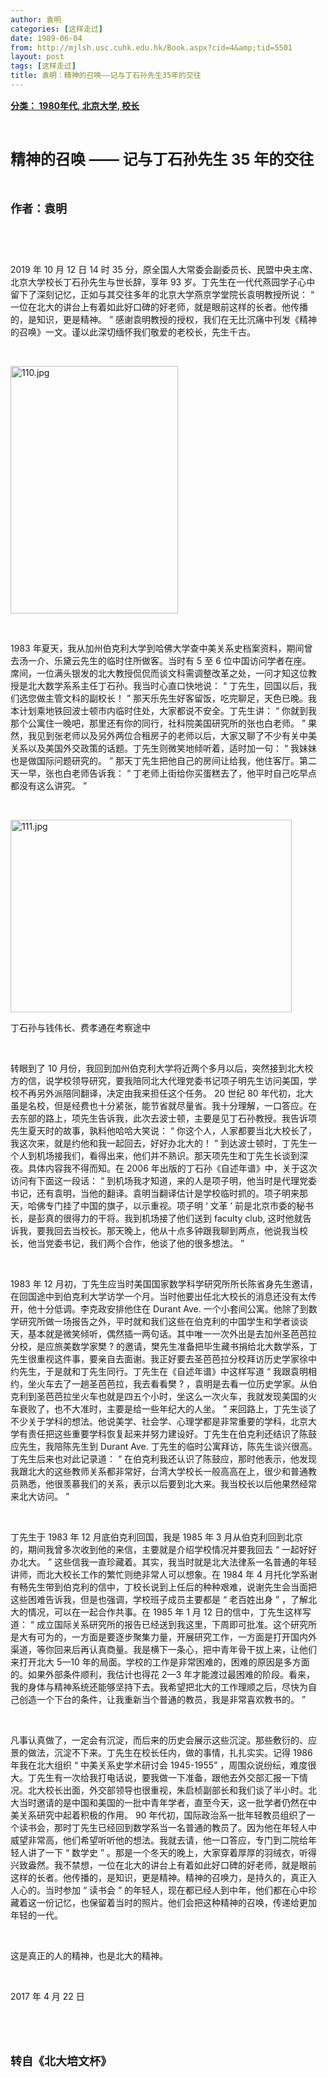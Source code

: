 ```yaml
---
author: 袁明
categories: [这样走过]
date: 1989-06-04
from: http://mjlsh.usc.cuhk.edu.hk/Book.aspx?cid=4&amp;tid=5501
layout: post
tags: [这样走过]
title: 袁明：精神的召唤——记与丁石孙先生35年的交往
---
```


<div style="margin: 15px 10px 10px 0px;">
<div>
<span id="ctl00_ContentPlaceHolder1_chapter1_SubjectLabel" style="font-weight:bold;text-decoration:underline;">
   分类： 1980年代, 北京大学, 校长
  </span>
</div>
<p class="p1">
<b>
<font size="5">
<span class="s1">
</span>
<br/>
</font>
</b>
</p>
<p class="p2">
<b>
<font size="5">
<span class="s1" style="">
     精神的召唤
    </span>
<span class="s2" style="">
     ——
    </span>
<span class="s1" style="">
     记与丁石孙先生
    </span>
<span class="s2" style="">
     35
    </span>
<span class="s1" style="">
     年的交往
    </span>
</font>
</b>
</p>
<p class="p1">
<b>
<font size="4">
<span class="s1">
</span>
<br/>
</font>
</b>
</p>
<p class="p2">
<span class="s1">
<b>
<font size="4">
     作者：袁明
    </font>
</b>
</span>
</p>
<p class="p1">
<span class="s1">
</span>
<br/>
</p>
<p class="p3">
<span class="s1">
<img height="16" src="http://mjlsh.usc.cuhk.edu.hk/admin/FreeTextBox/Utility/spacer.gif" width="16"/>
</span>
</p>
<p class="p2">
<span class="s2">
   2019
  </span>
<span class="s1">
   年
  </span>
<span class="s2">
   10
  </span>
<span class="s1">
   月
  </span>
<span class="s2">
   12
  </span>
<span class="s1">
   日
  </span>
<span class="s2">
   14
  </span>
<span class="s1">
   时
  </span>
<span class="s2">
   35
  </span>
<span class="s1">
   分，原全国人大常委会副委员长、民盟中央主席、北京大学校长丁石孙先生与世长辞，享年
  </span>
<span class="s2">
   93
  </span>
<span class="s1">
   岁。丁先生在一代代燕园学子心中留下了深刻记忆，正如与其交往多年的北京大学燕京学堂院长袁明教授所说：
  </span>
<span class="s2">
   “
  </span>
<span class="s1">
   一位在北大的讲台上有着如此好口碑的好老师，就是眼前这样的长者。他传播的，是知识，更是精神。
  </span>
<span class="s2">
   ”
  </span>
<span class="s1">
   感谢袁明教授的授权，我们在无比沉痛中刊发《精神的召唤》一文。谨以此深切缅怀我们敬爱的老校长，先生千古。
  </span>
</p>
<p class="p1">
<span class="s1">
</span>
<br/>
</p>
<p class="p1">
<img alt="110.jpg" border="0" height="396" src="http://mjlsh.usc.cuhk.edu.hk/medias/contents/5501/110.jpg" width="268"/>
<br/>
</p>
<p class="p1">
<span class="s1">
</span>
<br/>
</p>
<p class="p2">
<span class="s2">
   1983
  </span>
<span class="s1">
   年夏天，我从加州伯克利大学到哈佛大学查中美关系史档案资料，期间曾去汤一介、乐黛云先生的临时住所做客。当时有
  </span>
<span class="s2">
   5
  </span>
<span class="s1">
   至
  </span>
<span class="s2">
   6
  </span>
<span class="s1">
   位中国访问学者在座。席间，一位满头银发的北大教授侃侃而谈文科需调整改革之处，一问才知这位教授是北大数学系系主任丁石孙。我当时心直口快地说：
  </span>
<span class="s2">
   “
  </span>
<span class="s1">
   丁先生，回国以后，我们选您做主管文科的副校长！
  </span>
<span class="s2">
   ”
  </span>
<span class="s1">
   那天乐先生好客留饭，吃完聊足，天色已晚。我本计划乘地铁回波士顿市内临时住处，大家都说不安全。丁先生讲：
  </span>
<span class="s2">
   “
  </span>
<span class="s1">
   你就到我那个公寓住一晚吧，那里还有你的同行，社科院美国研究所的张也白老师。
  </span>
<span class="s2">
   ”
  </span>
<span class="s1">
   果然，我见到张老师以及另外两位合租房子的老师以后，大家又聊了不少有关中美关系以及美国外交政策的话题。丁先生则微笑地倾听着，适时加一句：
  </span>
<span class="s2">
   “
  </span>
<span class="s1">
   我妹妹也是做国际问题研究的。
  </span>
<span class="s2">
   ”
  </span>
<span class="s1">
   那天丁先生把他自己的房间让给我，他住客厅。第二天一早，张也白老师告诉我：
  </span>
<span class="s2">
   “
  </span>
<span class="s1">
   丁老师上街给你买蛋糕去了，他平时自己吃早点都没有这么讲究。
  </span>
<span class="s2">
   ”
  </span>
</p>
<p class="p1">
<span class="s1">
</span>
<br/>
</p>
<p class="p3">
<span class="s1">
<img alt="111.jpg" border="0" height="308" src="http://mjlsh.usc.cuhk.edu.hk/medias/contents/5501/111.jpg" width="450"/>
</span>
</p>
<p class="p2">
<span class="s1">
   丁石孙与钱伟长、费孝通在考察途中
  </span>
</p>
<p class="p1">
<span class="s1">
</span>
<br/>
</p>
<p class="p2">
<span class="s1">
   转眼到了
  </span>
<span class="s2">
   10
  </span>
<span class="s1">
   月份，我回到加州伯克利大学将近两个多月以后，突然接到北大校方的信，说学校领导研究，要我陪同北大代理党委书记项子明先生访问美国，学校不再另外派陪同翻译，决定由我来担任这个任务。
  </span>
<span class="s2">
   20
  </span>
<span class="s1">
   世纪
  </span>
<span class="s2">
   80
  </span>
<span class="s1">
   年代初，北大虽是名校，但是经费也十分紧张，能节省就尽量省。我十分理解，一口答应。在去东部的路上，项先生告诉我，此次去波士顿，主要是见丁石孙教授。我告诉项先生夏天时的故事，孰料他哈哈大笑说：
  </span>
<span class="s2">
   “
  </span>
<span class="s1">
   你这个人，人家都要当北大校长了，我这次来，就是约他和我一起回去，好好办北大的！
  </span>
<span class="s2">
   ”
  </span>
<span class="s1">
   到达波士顿时，丁先生一个人到机场接我们，看得出来，他们并不熟识。那天项先生和丁先生长谈到深夜。具体内容我不得而知。在
  </span>
<span class="s2">
   2006
  </span>
<span class="s1">
   年出版的丁石孙《自述年谱》中，关于这次访问有下面这一段话：
  </span>
<span class="s2">
   “
  </span>
<span class="s1">
   到机场我才知道，来的人是项子明，他当时是代理党委书记，还有袁明，当他的翻译。袁明当翻译估计是学校临时抓的。项子明来那天，哈佛专门挂了中国的旗子，以示重视。项子明
  </span>
<span class="s2">
   ‘
  </span>
<span class="s1">
   文革
  </span>
<span class="s2">
   ’
  </span>
<span class="s1">
   前是北京市委的秘书长，是彭真的很得力的干将。我到机场接了他们送到
  </span>
<span class="s2">
   faculty club,
  </span>
<span class="s1">
   这时他就告诉我，要我回去当校长。那天晚上，他从十点多钟跟我聊到两点，他说我当校长，他当党委书记，我们两个合作，他谈了他的很多想法。
  </span>
<span class="s2">
   ”
  </span>
</p>
<p class="p1">
<span class="s1">
</span>
<br/>
</p>
<p class="p2">
<span class="s2">
   1983
  </span>
<span class="s1">
   年
  </span>
<span class="s2">
   12
  </span>
<span class="s1">
   月初，丁先生应当时美国国家数学科学研究所所长陈省身先生邀请，在回国途中到伯克利大学访学一个月。当时他要出任北大校长的消息还没有太传开，他十分低调。李克政安排他住在
  </span>
<span class="s2">
   Durant Ave.
  </span>
<span class="s1">
   一个小套间公寓。他除了到数学研究所做一场报告之外，平时就和我们这些在伯克利的中国学生和学者谈谈天，基本就是微笑倾听，偶然插一两句话。其中唯一一次外出是去加州圣芭芭拉分校，是应旅美数学家樊
  </span>
<span class="s2">
   ?
  </span>
<span class="s1">
   的邀请，樊先生准备把毕生藏书捐给北大数学系，丁先生很重视这件事，要亲自去面谢。我正好要去圣芭芭拉分校拜访历史学家徐中约先生，于是就和丁先生同行。丁先生在《自述年谱》中这样写道
  </span>
<span class="s2">
   “
  </span>
<span class="s1">
   我跟袁明相约，坐火车去了一趟圣芭芭拉，我去看看樊
  </span>
<span class="s2">
   ?
  </span>
<span class="s1">
   ，袁明是去看一位历史学家。从伯克利到圣芭芭拉坐火车也就是四五个小时，坐这么一次火车，我就发现美国的火车衰败了，也不大准时，主要是给一些年纪大的人坐。
  </span>
<span class="s2">
   ”
  </span>
<span class="s1">
   来回路上，丁先生谈了不少关于学科的想法。他说美学、社会学、心理学都是非常重要的学科，北京大学有责任把这些重要学科恢复起来并努力建设好。丁先生在伯克利还结识了陈鼓应先生，我陪陈先生到
  </span>
<span class="s2">
   Durant Ave.
  </span>
<span class="s1">
   丁先生的临时公寓拜访，陈先生谈兴很高。丁先生后来也对此记录道：
  </span>
<span class="s2">
   “
  </span>
<span class="s1">
   在伯克利我还认识了陈鼓应，那时他表示，他发现我跟北大的这些教师关系都非常好，台湾大学校长一般高高在上，很少和普通教员熟悉，他很羡慕我们的关系，表示以后要到北大来。我当校长以后他果然经常来北大访问。
  </span>
<span class="s2">
   ”
  </span>
</p>
<p class="p1">
<span class="s1">
</span>
<br/>
</p>
<p class="p2">
<span class="s1">
   丁先生于
  </span>
<span class="s2">
   1983
  </span>
<span class="s1">
   年
  </span>
<span class="s2">
   12
  </span>
<span class="s1">
   月底伯克利回国，我是
  </span>
<span class="s2">
   1985
  </span>
<span class="s1">
   年
  </span>
<span class="s2">
   3
  </span>
<span class="s1">
   月从伯克利回到北京的，期间我曾多次收到他的来信，主要就是介绍学校情况并要我回去
  </span>
<span class="s2">
   “
  </span>
<span class="s1">
   一起好好办北大。
  </span>
<span class="s2">
   ”
  </span>
<span class="s1">
   这些信我一直珍藏着。其实，我当时就是北大法律系一名普通的年轻讲师，而北大校长工作的繁忙则绝非常人可以想象。在
  </span>
<span class="s2">
   1984
  </span>
<span class="s1">
   年
  </span>
<span class="s2">
   4
  </span>
<span class="s1">
   月托化学系谢有畅先生带到伯克利的信中，丁校长说到上任后的种种艰难，说谢先生会当面把这些困难告诉我，但是也强调，学校班子成员主要都是
  </span>
<span class="s2">
   “
  </span>
<span class="s1">
   老百姓出身
  </span>
<span class="s2">
   ”
  </span>
<span class="s1">
   ，了解北大的情况，可以在一起合作共事。在
  </span>
<span class="s2">
   1985
  </span>
<span class="s1">
   年
  </span>
<span class="s2">
   1
  </span>
<span class="s1">
   月
  </span>
<span class="s2">
   12
  </span>
<span class="s1">
   日的信中，丁先生这样写道：
  </span>
<span class="s2">
   “
  </span>
<span class="s1">
   成立国际关系研究所的报告已经送到我这里，下周即可批准。这个研究所是大有可为的，一方面是要逐步聚集力量，开展研究工作，一方面是打开国内外渠道，等你回来后再认真商量。我是横下一条心，把中青年骨干拔上来，让他们来打开北大
  </span>
<span class="s2">
   5—10
  </span>
<span class="s1">
   年的局面。学校的工作是非常困难的，困难的原因是多方面的。如果外部条件顺利，我估计也得花
  </span>
<span class="s2">
   2—3
  </span>
<span class="s1">
   年才能渡过最困难的阶段。看来，我的身体与精神系统还能够坚持下去。我希望把北大的工作理顺之后，尽快为自己创造一个下台的条件，让我重新当个普通的教员，我是非常喜欢教书的。
  </span>
<span class="s2">
   ”
  </span>
</p>
<p class="p1">
<span class="s1">
</span>
<br/>
</p>
<p class="p2">
<span class="s1">
   凡事认真做了，一定会有沉淀，而后来的历史会展示这些沉淀。那些敷衍的、应景的做法，沉淀不下来。丁先生在校长任内，做的事情，扎扎实实。记得
  </span>
<span class="s2">
   1986
  </span>
<span class="s1">
   年我在北大组织
  </span>
<span class="s2">
   “
  </span>
<span class="s1">
   中美关系史学术研讨会
  </span>
<span class="s2">
   1945-1955”
  </span>
<span class="s1">
   ，周围众说纷纭，难度很大。丁先生有一次给我打电话说，要我做一下准备，跟他去外交部汇报一下情况。北大校长出面，外交部领导也很重视，朱启桢副部长和我们谈了半小时。北大当时邀请的是中国和美国的一批中青年学者，直至今天，这一批学者仍然在中美关系研究中起着积极的作用。
  </span>
<span class="s2">
   90
  </span>
<span class="s1">
   年代初，国际政治系一批年轻教员组织了一个读书会，那时丁先生已经回到数学系当一名普通的教员了。因为他在年轻人中威望非常高，他们希望听听他的想法。我就去请，他一口答应，专门到二院给年轻人讲了一下
  </span>
<span class="s2">
   “
  </span>
<span class="s1">
   数学史
  </span>
<span class="s2">
   ”
  </span>
<span class="s1">
   。那是一个冬天的晚上，大家穿着厚厚的羽绒衣，听得兴致盎然。我不禁想，一位在北大的讲台上有着如此好口碑的好老师，就是眼前这样的长者。他传播的，是知识，更是精神。精神的召唤力，是持久的，真正入人心的。当时参加
  </span>
<span class="s2">
   “
  </span>
<span class="s1">
   读书会
  </span>
<span class="s2">
   ”
  </span>
<span class="s1">
   的年轻人，现在都已经人到中年，他们都在心中珍藏着这一份记忆，也保留着当时的照片。他们会把这种精神的召唤，传递给更加年轻的一代。
  </span>
</p>
<p class="p1">
<span class="s1">
</span>
<br/>
</p>
<p class="p2">
<span class="s1">
   这是真正的人的精神，也是北大的精神。
  </span>
</p>
<p class="p1">
<span class="s1">
</span>
<br/>
</p>
<p class="p3">
<span class="s1">
   2017
  </span>
<span class="s3">
   年
  </span>
<span class="s1">
   4
  </span>
<span class="s3">
   月
  </span>
<span class="s1">
   22
  </span>
<span class="s3">
   日
  </span>
<span class="s1">
<span class="Apple-converted-space">
</span>
</span>
</p>
<p class="p1">
<span class="s1">
</span>
<br/>
</p>
<p class="p1">
<b>
<font size="4">
<span class="s1">
</span>
<br/>
</font>
</b>
</p>
<p class="p2">
<span class="s1">
<b>
<font size="4">
     转自《北大培文杯》
    </font>
</b>
</span>
</p>
</div>
